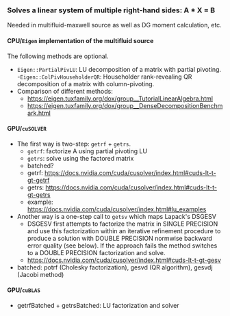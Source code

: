 
### Solves a linear system of multiple right-hand sides: A * X = B
Needed in multifluid-maxwell source as well as DG moment calculation, etc.

#### CPU/`Eigen` implementation of the multifluid source
The following methods are optional.
  - `Eigen::PartialPivLU`: LU decomposition of a matrix with partial pivoting.
  -`Eigen::ColPivHouseholderQR`: Householder rank-revealing QR decomposition of a matrix with column-pivoting.
  - Comparison of different methods:
	  - https://eigen.tuxfamily.org/dox/group__TutorialLinearAlgebra.html
	  - https://eigen.tuxfamily.org/dox/group__DenseDecompositionBenchmark.html

#### GPU/`cuSOLVER`
  - The first way is two-step: `getrf` + `getrs`.
    - `getrf`: factorize A using partial pivoting LU
    - `getrs`: solve using the factored matrix
    - batched?
    - getrf: https://docs.nvidia.com/cuda/cusolver/index.html#cuds-lt-t-gt-getrf
    - getrs: https://docs.nvidia.com/cuda/cusolver/index.html#cuds-lt-t-gt-getrs
    - example: https://docs.nvidia.com/cuda/cusolver/index.html#lu_examples
  - Another way is a one-step call to `getsv` which maps Lapack's DSGESV
    - DSGESV first attempts to factorize the matrix in SINGLE PRECISION  and use this factorization within an iterative refinement procedure  to produce a solution with DOUBLE PRECISION normwise backward error quality (see below). If the approach fails the method switches to a DOUBLE PRECISION factorization and solve.
    - https://docs.nvidia.com/cuda/cusolver/index.html#cuds-lt-t-gt-gesv
  - batched: potrf (Cholesky factorization),  gesvd (QR algorithm), gesvdj (Jacobi method)

#### GPU/`cuBLAS`
- getrfBatched + getrsBatched: LU factorization and solver
